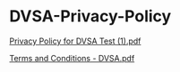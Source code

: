 # DVSA-Privacy-Policy

[Privacy Policy for DVSA Test (1).pdf](https://github.com/user-attachments/files/21167341/Privacy.Policy.for.DVSA.Test.1.pdf)



[Terms and Conditions - DVSA.pdf](https://github.com/user-attachments/files/21150637/Terms.and.Conditions.-.DVSA.pdf)
